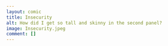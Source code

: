 ```yaml
---
layout: comic
title: Insecurity
alt: How did I get so tall and skinny in the second panel?
image: Insecurity.jpeg
comment: []
---
```

